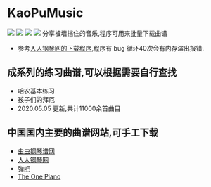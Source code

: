 # KaoPuMusic  
![](https://github.com/whyyygh/KaoPuMusic/raw/master//%E9%9D%A0.png) ![](https://github.com/whyyygh/KaoPuMusic/raw/master//%E8%B0%B1.png)
![](https://github.com/whyyygh/KaoPuMusic/blob/master//%E9%9D%A0.png) ![](https://github.com/whyyygh/KaoPuMusic/blob/master//%E8%B0%B1.png)
分享被墙挡住的音乐,程序可用来批量下载曲谱

* 参考[人人钢琴网的下载程序](https://github.com/VShawn/ScoreCrawler),程序有 bug 循环40次会有内存溢出报错.

## 成系列的练习曲谱,可以根据需要自行查找
* 哈农基本练习
* 孩子们的拜厄
* 2020.05.05 更新,共计11000余首曲目

## 中国国内主要的曲谱网站,可手工下载
* [虫虫钢琴谱网](http://www.gangqinpu.com/) 
* [人人钢琴网](https://www.everyonepiano.cn/home)
* [弹吧](http://www.tan8.com/)
* [The One Piano](http://edu.1tai.com/)

